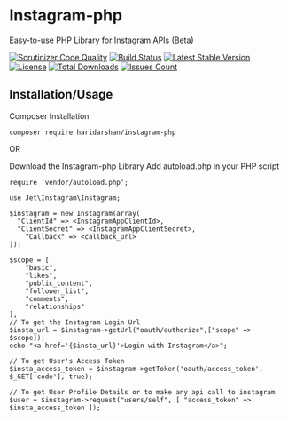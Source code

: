 # Instagram-php
Easy-to-use PHP Library for Instagram APIs (Beta)

[![Scrutinizer Code Quality](https://scrutinizer-ci.com/g/haridarshan/instagram-php/badges/quality-score.png?b=master)](https://scrutinizer-ci.com/g/haridarshan/instagram-php/?branch=master) [![Build Status](https://scrutinizer-ci.com/g/haridarshan/instagram-php/badges/build.png?b=master)](https://scrutinizer-ci.com/g/haridarshan/instagram-php/build-status/master) [![Latest Stable Version](https://img.shields.io/packagist/v/haridarshan/instagram-php.svg)](https://packagist.org/packages/haridarshan/instagram-php) [![License](https://img.shields.io/packagist/l/haridarshan/instagram-php.svg?style=flat)](https://packagist.org/packages/haridarshan/instagram-php) [![Total Downloads](http://img.shields.io/packagist/dm/haridarshan/instagram-php.svg?style=flat)](https://packagist.org/packages/haridarshan/instagram-php) [![Issues Count](https://img.shields.io/github/issues/haridarshan/instagram-php.svg)](https://github.com/haridarshan/instagram-php/issues)

Installation/Usage
------------------
Composer Installation
```
composer require haridarshan/instagram-php
```

OR

Download the Instagram-php Library
Add autoload.php in your PHP script

```
require 'vendor/autoload.php';

use Jet\Instagram\Instagram;

$instagram = new Instagram(array(
  "ClientId" => <InstagramAppClientId>,
  "ClientSecret" => <InstagramAppClientSecret>,
	"Callback" => <callback_url>
));

$scope = [
	"basic",
	"likes",
	"public_content",
	"follower_list", 
	"comments", 
	"relationships"
];
// To get the Instagram Login Url
$insta_url = $instagram->getUrl("oauth/authorize",["scope" => $scope]);
echo "<a href='{$insta_url}'>Login with Instagram</a>";

// To get User's Access Token
$insta_access_token = $instagram->getToken('oauth/access_token', $_GET['code'], true);

// To get User Profile Details or to make any api call to instagram
$user = $instagram->request("users/self", [ "access_token" => $insta_access_token ]);

```

